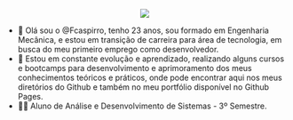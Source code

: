 <p align="center"> 
<img src="https://www.dlapiper.com/~/media/images/news/2018/programming_code_technology_computerwebsite_banner_432008923.jpg?h=257&la=pt&w=759&hash=AB0AE756920901CB19B2DF07A129942B4B6DC3B4">
</p>

- 👋 Olá sou o @Fcaspirro, tenho 23 anos, sou formado em Engenharia Mecânica, e estou em transição de carreira para área de tecnologia, em busca do meu primeiro emprego como desenvolvedor.
- 🌱 Estou em constante evolução e aprendizado, realizando alguns cursos e bootcamps para desenvolvimento e aprimoramento dos meus conhecimentos teóricos e práticos, onde pode encontrar aqui nos meus diretórios do Github e também no meu portfólio disponível no Github Pages.
- 👨‍🎓 Aluno de Análise e Desenvolvimento de Sistemas - 3º Semestre.



<!---
Fcaspirro/Fcaspirro is a ✨ special ✨ repository because its `README.md` (this file) appears on your GitHub profile.
You can click the Preview link to take a look at your changes.
--->
